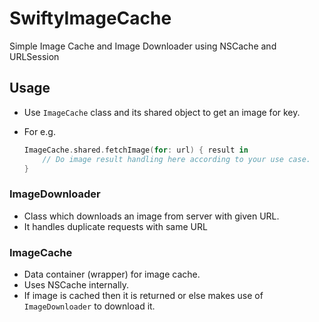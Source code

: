 # SwiftyImageCache
Simple Image Cache and Image Downloader using NSCache and URLSession


## Usage
- Use `ImageCache` class and its shared object to get an image for key.
- For e.g.
  
  ``` swift
  ImageCache.shared.fetchImage(for: url) { result in
      // Do image result handling here according to your use case.
  }
  ```

### ImageDownloader
- Class which downloads an image from server with given URL.
- It handles duplicate requests with same URL

### ImageCache
- Data container (wrapper) for image cache.
- Uses NSCache internally.
- If image is cached then it is returned or else makes use of `ImageDownloader` to download it.
